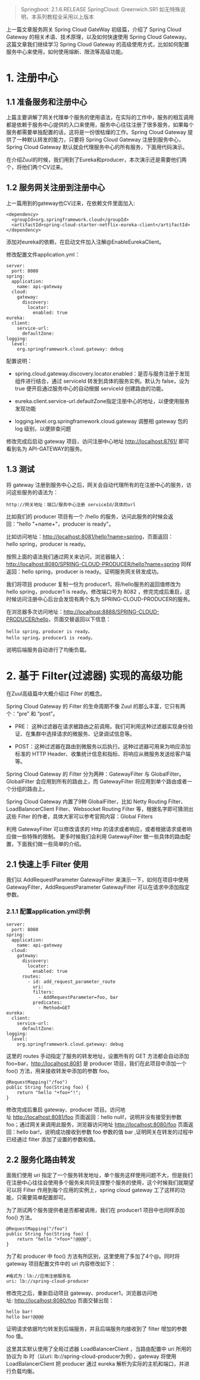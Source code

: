 > Springboot: 2.1.6.RELEASE
> SpringCloud: Greenwich.SR1
> 如无特殊说明，本系列教程全采用以上版本


上一篇文章服务网关 Spring Cloud GateWay 初级篇，介绍了 Spring Cloud Gateway 的相关术语、技术原理，以及如何快速使用 Spring Cloud Gateway。这篇文章我们继续学习 Spring Cloud Gateway 的高级使用方式，比如如何配置服务中心来使用，如何使用熔断、限流等高级功能。


# 1. 注册中心

## 1.1 准备服务和注册中心

上篇主要讲解了网关代理单个服务的使用语法，在实际的工作中，服务的相互调用都是依赖于服务中心提供的入口来使用，服务中心往往注册了很多服务，如果每个服务都需要单独配置的话，这将是一份很枯燥的工作。Spring Cloud Gateway 提供了一种默认转发的能力，只要将 Spring Cloud Gateway 注册到服务中心，Spring Cloud Gateway 默认就会代理服务中心的所有服务，下面用代码演示。

在介绍Zuul的时候，我们用到了Eureka和producer，本次演示还是需要他们两个，将他们两个CV过来。

## 1.2 服务网关注册到注册中心

上一篇用到的gateway也CV过来，在依赖文件里面加入:

```
<dependency>
  <groupId>org.springframework.cloud</groupId>
  <artifactId>spring-cloud-starter-netflix-eureka-client</artifactId>
</dependency>
```

添加对eureka的依赖，在启动文件加入注解@EnableEurekaClient。

修改配置文件application.yml：

```
server:
  port: 8080
spring:
  application:
    name: api-gateway
  cloud:
    gateway:
      discovery:
        locator:
          enabled: true
eureka:
  client:
    service-url:
      defaultZone: 
logging:
  level:
    org.springframework.cloud.gateway: debug
```

配置说明：

- spring.cloud.gateway.discovery.locator.enabled：是否与服务注册于发现组件进行结合，通过 serviceId 转发到具体的服务实例。默认为 false，设为 true 便开启通过服务中心的自动根据 serviceId 创建路由的功能。

- eureka.client.service-url.defaultZone指定注册中心的地址，以便使用服务发现功能

- logging.level.org.springframework.cloud.gateway 调整相 gateway 包的 log 级别，以便排查问题

修改完成后启动 gateway 项目，访问注册中心地址 [http://localhost:8761/](http://localhost:8761/) 即可看到名为 API-GATEWAY的服务。

## 1.3 测试

将 gateway 注册到服务中心之后，网关会自动代理所有的在注册中心的服务，访问这些服务的语法为：

```
http://网关地址：端口/服务中心注册 serviceId/具体的url
```

比如我们的 producer 项目有一个 /hello 的服务，访问此服务的时候会返回："hello "+name+"，producer is ready"。

比如访问地址：[http://localhost:8081/hello?name=spring](http://localhost:8081/hello?name=spring)，页面返回：hello spring，producer is ready。

按照上面的语法我们通过网关来访问，浏览器输入：[http://localhost:8080/SPRING-CLOUD-PRODUCER/hello?name=spring](http://localhost:8080/SPRING-CLOUD-PRODUCER/hello?name=spring) 同样返回：hello spring，producer is ready。证明服务网关转发成功。

我们将项目 producer 复制一份为 producer1，将/hello服务的返回值修改为 hello spring，producer1 is ready。修改端口号为 8082 ，修完完成后重启，这时候访问注册中心后台会发现有两个名为 SPRING-CLOUD-PRODUCER的服务。

在浏览器多次访问地址：[http://localhost:8888/SPRING-CLOUD-PRODUCER/hello](http://localhost:8888/SPRING-CLOUD-PRODUCER/hello)，页面交替返回以下信息：

```
hello spring，producer is ready。
hello spring，producer1 is ready。
```

说明后端服务自动进行了均衡负载。

# 2. 基于 Filter(过滤器) 实现的高级功能

在Zuul高级篇中大概介绍过 Filter 的概念。

Spring Cloud Gateway 的 Filter 的生命周期不像 Zuul 的那么丰富，它只有两个：“pre” 和 “post”。

- PRE： 这种过滤器在请求被路由之前调用。我们可利用这种过滤器实现身份验证、在集群中选择请求的微服务、记录调试信息等。

- POST：这种过滤器在路由到微服务以后执行。这种过滤器可用来为响应添加标准的 HTTP Header、收集统计信息和指标、将响应从微服务发送给客户端等。

Spring Cloud Gateway 的 Filter 分为两种：GatewayFilter 与 GlobalFilter。GlobalFilter 会应用到所有的路由上，而 GatewayFilter 将应用到单个路由或者一个分组的路由上。

Spring Cloud Gateway 内置了9种 GlobalFilter，比如 Netty Routing Filter、LoadBalancerClient Filter、Websocket Routing Filter 等，根据名字即可猜测出这些 Filter 的作者，具体大家可以参考官网内容：Global Filters

利用 GatewayFilter 可以修改请求的 Http 的请求或者响应，或者根据请求或者响应做一些特殊的限制。 更多时候我们会利用 GatewayFilter 做一些具体的路由配置，下面我们做一些简单的介绍。

## 2.1 快速上手 Filter 使用

我们以 AddRequestParameter GatewayFilter 来演示一下，如何在项目中使用 GatewayFilter，AddRequestParameter GatewayFilter 可以在请求中添加指定参数。

### 2.1.1 配置application.yml示例

```
server:
  port: 8080
spring:
  application:
    name: api-gateway
  cloud:
    gateway:
      discovery:
        locator:
          enabled: true
      routes:
        - id: add_request_parameter_route
          uri: 
          filters:
            - AddRequestParameter=foo, bar
          predicates:
            - Method=GET
eureka:
  client:
    service-url:
      defaultZone: 
logging:
  level:
    org.springframework.cloud.gateway: debug
```

这里的 routes 手动指定了服务的转发地址，设置所有的 GET 方法都会自动添加foo=bar，[http://localhost:8081](http://localhost:8081) 是 producer 项目，我们在此项目中添加一个 foo() 方法，用来接收转发中添加的参数 foo。

```
@RequestMapping("/foo")
public String foo(String foo) {
    return "hello "+foo+"!";
}
```

修改完成后重启 gateway、producer 项目。访问地址 [http://localhost:8081/foo](http://localhost:8081/foo) 页面返回：hello null!，说明并没有接受到参数 foo；通过网关来调用此服务，浏览器访问地址 [http://localhost:8080/foo](http://localhost:8080/foo) 页面返回：hello bar!，说明成功接收到参数 foo 参数的值 bar ,证明网关在转发的过程中已经通过 filter 添加了设置的参数和值。

## 2.2 服务化路由转发

面我们使用 uri 指定了一个服务转发地址，单个服务这样使用问题不大，但是我们在注册中心往往会使用多个服务来共同支撑整个服务的使用，这个时候我们就期望可以将 Filter 作用到每个应用的实例上，spring cloud gateway 工了这样的功能，只需要简单配置即可。

为了测试两个服务提供者是否都被调用，我们在 producer1 项目中也同样添加 foo() 方法。

```
@RequestMapping("/foo")
public String foo(String foo) {
    return "hello "+foo+"!@@@@";
}
```

为了和 producer 中 foo() 方法有所区别，这里使用了多加了4个@。同时将 gateway 项目配置文件中的 uri 内容修改如下：

```
#格式为：lb://应用注册服务名
uri: lb://spring-cloud-producer
```

修改完之后，重新启动项目 gateway、producer1，浏览器访问地址: [http://localhost:8080/foo](http://localhost:8080/foo) 页面交替出现：

```
hello bar!
hello bar!@@@@
```

证明请求依据均匀转发到后端服务，并且后端服务均接收到了 filter 增加的参数 foo 值。

这里其实默认使用了全局过滤器 LoadBalancerClient ，当路由配置中 uri 所用的协议为 lb 时（以uri: lb://spring-cloud-producer为例），gateway 将使用 LoadBalancerClient 把 producer 通过 eureka 解析为实际的主机和端口，并进行负载均衡。